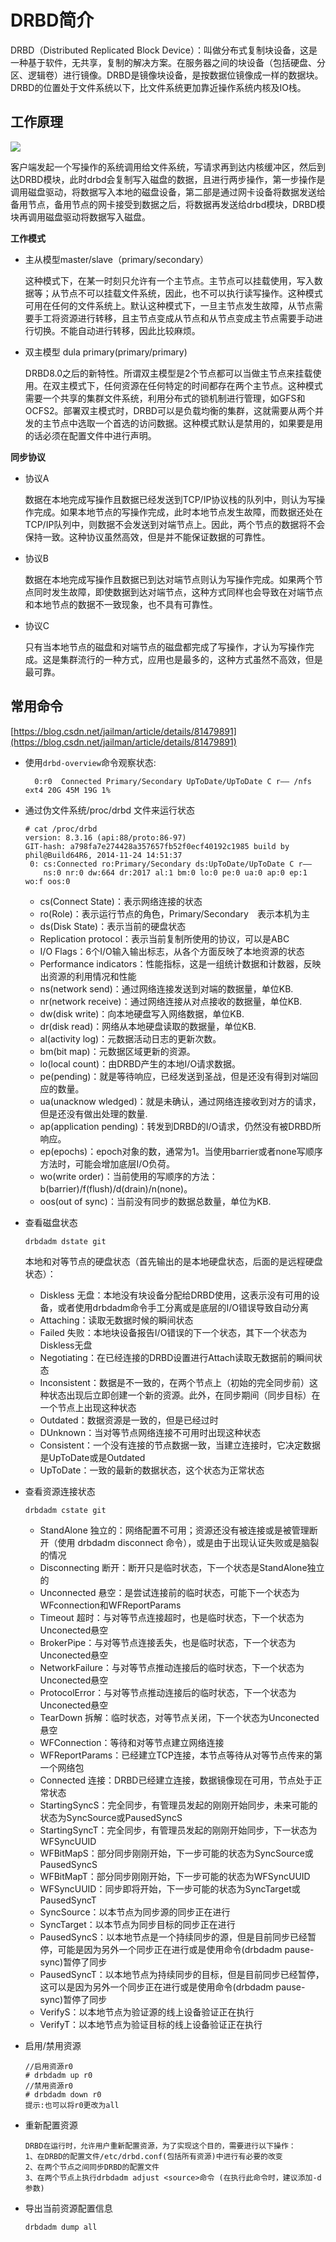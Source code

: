 # DRBD简介 #

DRBD（Distributed Replicated Block Device）：叫做分布式复制块设备，这是一种基于软件，无共享，复制的解决方案。在服务器之间的块设备（包括硬盘、分区、逻辑卷）进行镜像。DRBD是镜像块设备，是按数据位镜像成一样的数据块。DRBD的位置处于文件系统以下，比文件系统更加靠近操作系统内核及IO栈。

## 工作原理 ##

![](img/drbd.png)

客户端发起一个写操作的系统调用给文件系统，写请求再到达内核缓冲区，然后到达DRBD模块，此时drbd会复制写入磁盘的数据，且进行两步操作，第一步操作是调用磁盘驱动，将数据写入本地的磁盘设备，第二部是通过网卡设备将数据发送给备用节点，备用节点的网卡接受到数据之后，将数据再发送给drbd模块，DRBD模块再调用磁盘驱动将数据写入磁盘。

**工作模式**

- 主从模型master/slave（primary/secondary）

	这种模式下，在某一时刻只允许有一个主节点。主节点可以挂载使用，写入数据等；从节点不可以挂载文件系统，因此，也不可以执行读写操作。这种模式可用在任何的文件系统上。默认这种模式下，一旦主节点发生故障，从节点需要手工将资源进行转移，且主节点变成从节点和从节点变成主节点需要手动进行切换。不能自动进行转移，因此比较麻烦。


- 双主模型 dula primary(primary/primary)

	DRBD8.0之后的新特性。所谓双主模型是2个节点都可以当做主节点来挂载使用。在双主模式下，任何资源在任何特定的时间都存在两个主节点。这种模式需要一个共享的集群文件系统，利用分布式的锁机制进行管理，如GFS和OCFS2。部署双主模式时，DRBD可以是负载均衡的集群，这就需要从两个并发的主节点中选取一个首选的访问数据。这种模式默认是禁用的，如果要是用的话必须在配置文件中进行声明。

**同步协议**

- 协议A

	数据在本地完成写操作且数据已经发送到TCP/IP协议栈的队列中，则认为写操作完成。如果本地节点的写操作完成，此时本地节点发生故障，而数据还处在TCP/IP队列中，则数据不会发送到对端节点上。因此，两个节点的数据将不会保持一致。这种协议虽然高效，但是并不能保证数据的可靠性。

- 协议B
 
	数据在本地完成写操作且数据已到达对端节点则认为写操作完成。如果两个节点同时发生故障，即使数据到达对端节点，这种方式同样也会导致在对端节点和本地节点的数据不一致现象，也不具有可靠性。

- 协议C

	只有当本地节点的磁盘和对端节点的磁盘都完成了写操作，才认为写操作完成。这是集群流行的一种方式，应用也是最多的，这种方式虽然不高效，但是最可靠。

## 常用命令 ##
[https://blog.csdn.net/jailman/article/details/81479891](https://blog.csdn.net/jailman/article/details/81479891)


- 使用`drbd-overview`命令观察状态:

	```# drbd-overview
	  0:r0  Connected Primary/Secondary UpToDate/UpToDate C r—– /nfs ext4 20G 45M 19G 1%
	```

- 通过伪文件系统/proc/drbd 文件来运行状态

	```
	# cat /proc/drbd 
	version: 8.3.16 (api:88/proto:86-97)
	GIT-hash: a798fa7e274428a357657fb52f0ecf40192c1985 build by phil@Build64R6, 2014-11-24 14:51:37
	 0: cs:Connected ro:Primary/Secondary ds:UpToDate/UpToDate C r—–
	    ns:0 nr:0 dw:664 dr:2017 al:1 bm:0 lo:0 pe:0 ua:0 ap:0 ep:1 wo:f oos:0
	```

	- cs(Connect State)：表示网络连接的状态
	- ro(Role)：表示运行节点的角色，Primary/Secondary　表示本机为主
	- ds(Disk State)：表示当前的硬盘状态
	- Replication protocol：表示当前复制所使用的协议，可以是ABC
	- I/O Flags：6个I/O输入输出标志，从各个方面反映了本地资源的状态
	- Performance indicators：性能指标，这是一组统计数据和计数器，反映出资源的利用情况和性能
	- ns(network send)：通过网络连接发送到对端的数据量，单位KB.
	- nr(network receive)：通过网络连接从对点接收的数据量，单位KB.
	- dw(disk write)：向本地硬盘写入网络数据，单位KB.
	- dr(disk read)：网络从本地硬盘读取的数据量，单位KB.
	- al(activity log)：元数据活动日志的更新次数。
	- bm(bit map)：元数据区域更新的资源。
	- lo(local count)：由DRBD产生的本地I/O请求数据。
	- pe(pending)：就是等待响应，已经发送到圣战，但是还没有得到对端回应的数量。
	- ua(unacknow wledged)：就是未确认，通过网络连接收到对方的请求，但是还没有做出处理的数量.
	- ap(application pending)：转发到DRBD的I/O请求，仍然没有被DRBD所响应。
	- ep(epochs)：epoch对象的数，通常为1。当使用barrier或者none写顺序方法时，可能会增加底层I/O负荷。
	- wo(write order)：当前使用的写顺序的方法：b(barrier)/f(flush)/d(drain)/n(none)。
	- oos(out of sync)：当前没有同步的数据总数量，单位为KB.

- 查看磁盘状态

	```drbdadm dstate git```
	
	本地和对等节点的硬盘状态（首先输出的是本地硬盘状态，后面的是远程硬盘状态）：
	
	- Diskless 无盘：本地没有块设备分配给DRBD使用，这表示没有可用的设备，或者使用drbdadm命令手工分离或是底层的I/O错误导致自动分离  
	- Attaching：读取无数据时候的瞬间状态 
	- Failed 失败：本地块设备报告I/O错误的下一个状态，其下一个状态为Diskless无盘  
	- Negotiating：在已经连接的DRBD设置进行Attach读取无数据前的瞬间状态 
	- Inconsistent：数据是不一致的，在两个节点上（初始的完全同步前）这种状态出现后立即创建一个新的资源。此外，在同步期间（同步目标）在一个节点上出现这种状态 
	- Outdated：数据资源是一致的，但是已经过时 
	- DUnknown：当对等节点网络连接不可用时出现这种状态 
	- Consistent：一个没有连接的节点数据一致，当建立连接时，它决定数据是UpToDate或是Outdated 
	- UpToDate：一致的最新的数据状态，这个状态为正常状态 

- 查看资源连接状态

	```drbdadm cstate git```
	
	- StandAlone 独立的：网络配置不可用；资源还没有被连接或是被管理断开（使用 drbdadm disconnect 命令），或是由于出现认证失败或是脑裂的情况
	- Disconnecting 断开：断开只是临时状态，下一个状态是StandAlone独立的
	- Unconnected 悬空：是尝试连接前的临时状态，可能下一个状态为WFconnection和WFReportParams
	- Timeout 超时：与对等节点连接超时，也是临时状态，下一个状态为Unconected悬空
	- BrokerPipe：与对等节点连接丢失，也是临时状态，下一个状态为Unconected悬空
	- NetworkFailure：与对等节点推动连接后的临时状态，下一个状态为Unconected悬空
	- ProtocolError：与对等节点推动连接后的临时状态，下一个状态为Unconected悬空
	- TearDown 拆解：临时状态，对等节点关闭，下一个状态为Unconected悬空
	- WFConnection：等待和对等节点建立网络连接
	- WFReportParams：已经建立TCP连接，本节点等待从对等节点传来的第一个网络包
	- Connected 连接：DRBD已经建立连接，数据镜像现在可用，节点处于正常状态
	- StartingSyncS：完全同步，有管理员发起的刚刚开始同步，未来可能的状态为SyncSource或PausedSyncS
	- StartingSyncT：完全同步，有管理员发起的刚刚开始同步，下一状态为WFSyncUUID
	- WFBitMapS：部分同步刚刚开始，下一步可能的状态为SyncSource或PausedSyncS
	- WFBitMapT：部分同步刚刚开始，下一步可能的状态为WFSyncUUID
	- WFSyncUUID：同步即将开始，下一步可能的状态为SyncTarget或PausedSyncT
	- SyncSource：以本节点为同步源的同步正在进行
	- SyncTarget：以本节点为同步目标的同步正在进行
	- PausedSyncS：以本地节点是一个持续同步的源，但是目前同步已经暂停，可能是因为另外一个同步正在进行或是使用命令(drbdadm pause-sync)暂停了同步
	- PausedSyncT：以本地节点为持续同步的目标，但是目前同步已经暂停，这可以是因为另外一个同步正在进行或是使用命令(drbdadm pause-sync)暂停了同步
	- VerifyS：以本地节点为验证源的线上设备验证正在执行
	- VerifyT：以本地节点为验证目标的线上设备验证正在执行

- 启用/禁用资源

	```
	//启用资源r0
	# drbdadm up r0
	//禁用资源r0
	# drbdadm down r0
	提示:也可以将r0更改为all
	```

- 重新配置资源

	```
	DRBD在运行时，允许用户重新配置资源，为了实现这个目的，需要进行以下操作：
	1、在DRBD的配置文件/etc/drbd.conf(包括所有资源)中进行有必要的改变
	2、在两个节点之间同步DRBD的配置文件
	3、在两个节点上执行drbdadm adjust <source>命令 (在执行此命令时，建议添加-d参数)
	```

- 导出当前资源配置信息

	```
	drbdadm dump all
	```